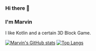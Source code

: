 ### Hi there 👋

### I'm Marvin

I like Kotlin and a certain 3D Block Game.

[![Marvin's GitHub stats](https://github-readme-stats.vercel.app/api?username=GiantTreeLP&count_private=true&show_icons=true&theme=react)]((https://github.com/anuraghazra/github-readme-stats))
  [![Top Langs](https://github-readme-stats.vercel.app/api/top-langs/?username=GiantTreeLP&count_private=true&exclude_repo=delphi-platformer&layout=compact&theme=react)](https://github.com/anuraghazra/github-readme-stats)
<!--
**GiantTreeLP/GiantTreeLP** is a ✨ _special_ ✨ repository because its `README.md` (this file) appears on your GitHub profile.

Here are some ideas to get you started:

- 🔭 I’m currently working on ...
- 🌱 I’m currently learning ...
- 👯 I’m looking to collaborate on ...
- 🤔 I’m looking for help with ...
- 💬 Ask me about ...
- 📫 How to reach me: ...
- 😄 Pronouns: ...
- ⚡ Fun fact: ...
-->
